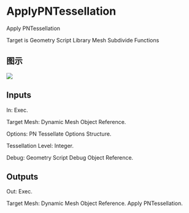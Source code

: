 # ApplyPNTessellation

Apply PNTessellation

Target is Geometry Script Library Mesh Subdivide Functions

## 图示

![]($-20221218-19133366.png)

## Inputs

In: Exec.

Target Mesh: Dynamic Mesh Object Reference.

Options: PN Tessellate Options Structure.

Tessellation Level: Integer.

Debug: Geometry Script Debug Object Reference.  

## Outputs

Out: Exec.

Target Mesh: Dynamic Mesh Object Reference. Apply PNTessellation.

